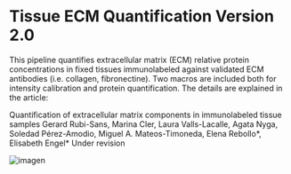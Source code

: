 # Tissue ECM Quantification Version 2.0

This pipeline quantifies extracellular matrix (ECM) relative protein concentrations in fixed tissues immunolabeled against validated ECM antibodies (i.e. collagen, fibronectine). Two macros are included both for intensity calibration and protein quantification. The details are explained in the article: 

Quantification of extracellular matrix components in immunolabeled tissue samples
Gerard Rubi-Sans, Marina Cler, Laura Valls-Lacalle, Agata Nyga, Soledad Pérez-Amodio, Miguel A. Mateos-Timoneda, Elena Rebollo*, Elisabeth Engel*
Under revision

![imagen](https://user-images.githubusercontent.com/38135253/138605328-abfb927d-4fb1-4bca-bf3d-3fc63494308e.png)




